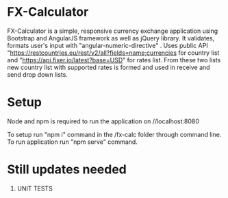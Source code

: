 # FX-Calculator 

FX-Calculator is a simple, responsive currency exchange application using Bootstrap and AngularJS framework as well as jQuery library. It validates, formats user's input with "angular-numeric-directive" . Uses public API "https://restcountries.eu/rest/v2/all?fields=name;currencies for country list and "https://api.fixer.io/latest?base=USD" for rates list. From these two lists new country list with supported rates is formed and used in receive and send drop down lists.  

# Setup

Node and npm is required to run the application on //localhost:8080

To setup run "npm i" command in the /fx-calc folder through command line.
To run application run "npm serve" command.

# Still updates needed

1. UNIT TESTS


